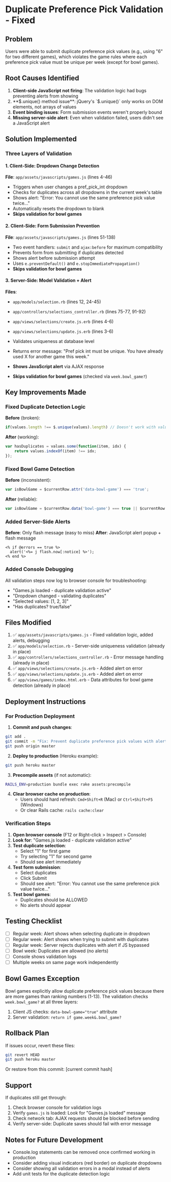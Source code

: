 # Duplicate Preference Pick Validation - Fixed

## Problem
Users were able to submit duplicate preference pick values (e.g., using "6" for two different games), which violates the game rules where each preference pick value must be unique per week (except for bowl games).

## Root Causes Identified
1. **Client-side JavaScript not firing**: The validation logic had bugs preventing alerts from showing
2. **$.unique() method issue**: jQuery's `$.unique()` only works on DOM elements, not arrays of values
3. **Event binding issues**: Form submission events weren't properly bound
4. **Missing server-side alert**: Even when validation failed, users didn't see a JavaScript alert

## Solution Implemented

### Three Layers of Validation

#### 1. Client-Side: Dropdown Change Detection
**File**: `app/assets/javascripts/games.js` (lines 4-46)
- Triggers when user changes a pref_pick_int dropdown
- Checks for duplicates across all dropdowns in the current week's table
- Shows alert: "Error: You cannot use the same preference pick value twice..."
- Automatically resets the dropdown to blank
- **Skips validation for bowl games**

#### 2. Client-Side: Form Submission Prevention
**File**: `app/assets/javascripts/games.js` (lines 51-138)
- Two event handlers: `submit` and `ajax:before` for maximum compatibility
- Prevents form from submitting if duplicates detected
- Shows alert before submission attempt
- Uses `e.preventDefault()` and `e.stopImmediatePropagation()`
- **Skips validation for bowl games**

#### 3. Server-Side: Model Validation + Alert
**Files**: 
- `app/models/selection.rb` (lines 12, 24-45)
- `app/controllers/selections_controller.rb` (lines 75-77, 91-92)
- `app/views/selections/create.js.erb` (lines 4-6)
- `app/views/selections/update.js.erb` (lines 3-6)

- Validates uniqueness at database level
- Returns error message: "Pref pick int must be unique. You have already used X for another game this week."
- **Shows JavaScript alert** via AJAX response
- **Skips validation for bowl games** (checked via `week.bowl_game?`)

## Key Improvements Made

### Fixed Duplicate Detection Logic
**Before** (broken):
```javascript
if(values.length !== $.unique(values).length) // Doesn't work with value arrays!
```

**After** (working):
```javascript
var hasDuplicates = values.some(function(item, idx) {
    return values.indexOf(item) !== idx;
});
```

### Fixed Bowl Game Detection
**Before** (inconsistent):
```javascript
var isBowlGame = $currentRow.attr('data-bowl-game') === 'true';
```

**After** (reliable):
```javascript
var isBowlGame = $currentRow.data('bowl-game') === true || $currentRow.attr('data-bowl-game') === 'true';
```

### Added Server-Side Alerts
**Before**: Only flash message (easy to miss)
**After**: JavaScript alert popup + flash message
```erb
<% if @errors == true %>
  alert('<%= j flash.now[:notice] %>');
<% end %>
```

### Added Console Debugging
All validation steps now log to browser console for troubleshooting:
- "Games.js loaded - duplicate validation active"
- "Dropdown changed - validating duplicates"
- "Selected values: [1, 2, 3]"
- "Has duplicates? true/false"

## Files Modified

1. ✅ `app/assets/javascripts/games.js` - Fixed validation logic, added alerts, debugging
2. ✅ `app/models/selection.rb` - Server-side uniqueness validation (already in place)
3. ✅ `app/controllers/selections_controller.rb` - Error message handling (already in place)
4. ✅ `app/views/selections/create.js.erb` - Added alert on error
5. ✅ `app/views/selections/update.js.erb` - Added alert on error
6. ✅ `app/views/games/index.html.erb` - Data attributes for bowl game detection (already in place)

## Deployment Instructions

### For Production Deployment

1. **Commit and push changes**:
```bash
git add .
git commit -m "Fix: Prevent duplicate preference pick values with alerts"
git push origin master
```

2. **Deploy to production** (Heroku example):
```bash
git push heroku master
```

3. **Precompile assets** (if not automatic):
```bash
RAILS_ENV=production bundle exec rake assets:precompile
```

4. **Clear browser cache on production**:
   - Users should hard refresh: `Cmd+Shift+R` (Mac) or `Ctrl+Shift+F5` (Windows)
   - Or clear Rails cache: `rails cache:clear`

### Verification Steps

1. **Open browser console** (F12 or Right-click > Inspect > Console)
2. **Look for**: "Games.js loaded - duplicate validation active"
3. **Test duplicate selection**:
   - Select "1" for first game
   - Try selecting "1" for second game
   - Should see alert immediately
4. **Test form submission**:
   - Select duplicates
   - Click Submit
   - Should see alert: "Error: You cannot use the same preference pick value twice..."
5. **Test bowl games**:
   - Duplicates should be ALLOWED
   - No alerts should appear

## Testing Checklist

- [ ] Regular week: Alert shows when selecting duplicate in dropdown
- [ ] Regular week: Alert shows when trying to submit with duplicates
- [ ] Regular week: Server rejects duplicates with alert if JS bypassed
- [ ] Bowl week: Duplicates are allowed (no alerts)
- [ ] Console shows validation logs
- [ ] Multiple weeks on same page work independently

## Bowl Games Exception

Bowl games explicitly allow duplicate preference pick values because there are more games than ranking numbers (1-13). The validation checks `week.bowl_game?` at all three layers:

1. Client JS checks: `data-bowl-game="true"` attribute
2. Server validation: `return if game.week&.bowl_game?`

## Rollback Plan

If issues occur, revert these files:
```bash
git revert HEAD
git push heroku master
```

Or restore from this commit: [current commit hash]

## Support

If duplicates still get through:
1. Check browser console for validation logs
2. Verify `games.js` is loaded: Look for "Games.js loaded" message
3. Check network tab: AJAX requests should be blocked before sending
4. Verify server-side: Duplicate saves should fail with error message

## Notes for Future Development

- Console.log statements can be removed once confirmed working in production
- Consider adding visual indicators (red border) on duplicate dropdowns
- Consider showing all validation errors in a modal instead of alerts
- Add unit tests for the duplicate detection logic

